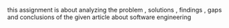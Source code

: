 this assignment is about analyzing the problem , solutions , findings , gaps and conclusions of the given article about software engineering
